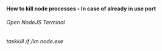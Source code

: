 #### How to kill node processes - In case of already in use port
###### Open NodeJS Terminal
###### taskkill /f /im node.exe